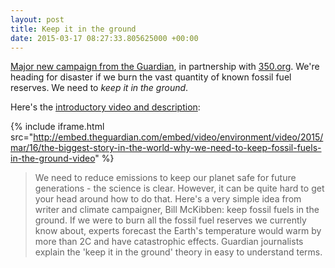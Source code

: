 ```yaml
---
layout: post
title: Keep it in the ground
date: 2015-03-17 08:27:33.805625000 +00:00
---
```

[Major new campaign from the Guardian](http://theguardian.com/keep-it-in-the-ground), in partnership with [350.org](http://350.org). We're heading for disaster if we burn the vast quantity of known fossil fuel reserves. We need to _keep it in the ground_.

Here's the [introductory video and description](http://www.theguardian.com/environment/video/2015/mar/16/the-biggest-story-in-the-world-why-we-need-to-keep-fossil-fuels-in-the-ground-video):

{% include iframe.html src="http://embed.theguardian.com/embed/video/environment/video/2015/mar/16/the-biggest-story-in-the-world-why-we-need-to-keep-fossil-fuels-in-the-ground-video" %}

> We need to reduce emissions to keep our planet safe for future generations - the science is clear. However, it can be quite hard to get your head around how to do that. Here's a very simple idea from writer and climate campaigner, Bill McKibben: keep fossil fuels in the ground. If we were to burn all the fossil fuel reserves we currently know about, experts forecast the Earth's temperature would warm by more than 2C and have catastrophic effects. Guardian journalists explain the 'keep it in the ground' theory in easy to understand terms.
